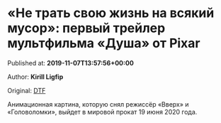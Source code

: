 
# «Не трать свою жизнь на всякий мусор»: первый трейлер мультфильма «Душа» от Pixar

Published at: **2019-11-07T13:57:56+00:00**

Author: **Kirill Ligfip**

Original: [DTF](https://dtf.ru/cinema/80112-ne-trat-svoyu-zhizn-na-vsyakiy-musor-pervyy-treyler-multfilma-dusha-ot-pixar)

Анимационная картина, которую снял режиссёр «Вверх» и «Головоломки», выйдет в мировой прокат 19 июня 2020 года.
